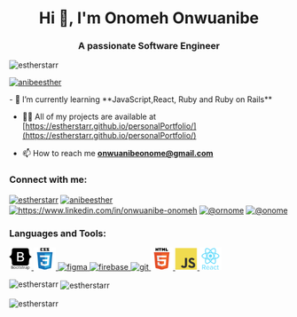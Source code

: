<h1 align="center">Hi 👋, I'm Onomeh Onwuanibe</h1>
<h3 align="center">A passionate Software Engineer</h3>
<p align="left"> <img src="https://komarev.com/ghpvc/?username=estherstarr&label=Profile%20views&color=0e75b6&style=flat" alt="estherstarr" /> </p>

<p align="left"> <a href="https://twitter.com/anibeesther" target="blank"><img src="https://img.shields.io/twitter/follow/anibeesther?logo=twitter&style=for-the-badge" alt="anibeesther" /></a> </p>
- 🌱 I’m currently learning **JavaScript,React, Ruby and Ruby on Rails**

- 👨‍💻 All of my projects are available at [https://estherstarr.github.io/personalPortfolio/](https://estherstarr.github.io/personalPortfolio/)

- 📫 How to reach me **onwuanibeonome@gmail.com**

<h3 align="left">Connect with me:</h3>
<p align="left">
<a href="https://dev.to/estherstarr" target="blank"><img align="center" src="https://raw.githubusercontent.com/rahuldkjain/github-profile-readme-generator/master/src/images/icons/Social/devto.svg" alt="estherstarr" height="30" width="40" /></a>
<a href="https://twitter.com/anibeesther" target="blank"><img align="center" src="https://raw.githubusercontent.com/rahuldkjain/github-profile-readme-generator/master/src/images/icons/Social/twitter.svg" alt="anibeesther" height="30" width="40" /></a>
<a href="https://www.linkedin.com/in/onwuanibe-onomeh/" target="blank"><img align="center" src="https://raw.githubusercontent.com/rahuldkjain/github-profile-readme-generator/master/src/images/icons/Social/linked-in-alt.svg" alt="https://www.linkedin.com/in/onwuanibe-onomeh" height="30" width="40" /></a>
<a href="https://instagram.com/@ornome" target="blank"><img align="center" src="https://raw.githubusercontent.com/rahuldkjain/github-profile-readme-generator/master/src/images/icons/Social/instagram.svg" alt="@ornome" height="30" width="40" /></a>
<a href="https://medium.com/@ellasion19" target="blank"><img align="center" src="https://raw.githubusercontent.com/rahuldkjain/github-profile-readme-generator/master/src/images/icons/Social/medium.svg" alt="@onome" height="30" width="40" /></a>
</p>

<h3 align="left">Languages and Tools:</h3>
<p align="left"> <a href="https://getbootstrap.com" target="_blank" rel="noreferrer"> <img src="https://raw.githubusercontent.com/devicons/devicon/master/icons/bootstrap/bootstrap-plain-wordmark.svg" alt="bootstrap" width="40" height="40"/> </a> <a href="https://www.w3schools.com/css/" target="_blank" rel="noreferrer"> <img src="https://raw.githubusercontent.com/devicons/devicon/master/icons/css3/css3-original-wordmark.svg" alt="css3" width="40" height="40"/> </a> <a href="https://www.figma.com/" target="_blank" rel="noreferrer"> <img src="https://www.vectorlogo.zone/logos/figma/figma-icon.svg" alt="figma" width="40" height="40"/> </a> <a href="https://firebase.google.com/" target="_blank" rel="noreferrer"> <img src="https://www.vectorlogo.zone/logos/firebase/firebase-icon.svg" alt="firebase" width="40" height="40"/> </a> <a href="https://git-scm.com/" target="_blank" rel="noreferrer"> <img src="https://www.vectorlogo.zone/logos/git-scm/git-scm-icon.svg" alt="git" width="40" height="40"/> </a> <a href="https://www.w3.org/html/" target="_blank" rel="noreferrer"> <img src="https://raw.githubusercontent.com/devicons/devicon/master/icons/html5/html5-original-wordmark.svg" alt="html5" width="40" height="40"/> </a> <a href="https://developer.mozilla.org/en-US/docs/Web/JavaScript" target="_blank" rel="noreferrer"> <img src="https://raw.githubusercontent.com/devicons/devicon/master/icons/javascript/javascript-original.svg" alt="javascript" width="40" height="40"/> </a> <a href="https://reactjs.org/" target="_blank" rel="noreferrer"> <img src="https://raw.githubusercontent.com/devicons/devicon/master/icons/react/react-original-wordmark.svg" alt="react" width="40" height="40"/> </a> </p>

<p><img align="left" src="https://github-readme-stats.vercel.app/api/top-langs?username=estherstarr&show_icons=true&locale=en&layout=compact" alt="estherstarr" /></p>

<p>&nbsp;<img align="center" src="https://github-readme-stats.vercel.app/api?username=estherstarr&show_icons=true&locale=en" alt="estherstarr" /></p>

<p><img align="center" src="https://github-readme-streak-stats.herokuapp.com/?user=estherstarr&" alt="estherstarr" /></p>

